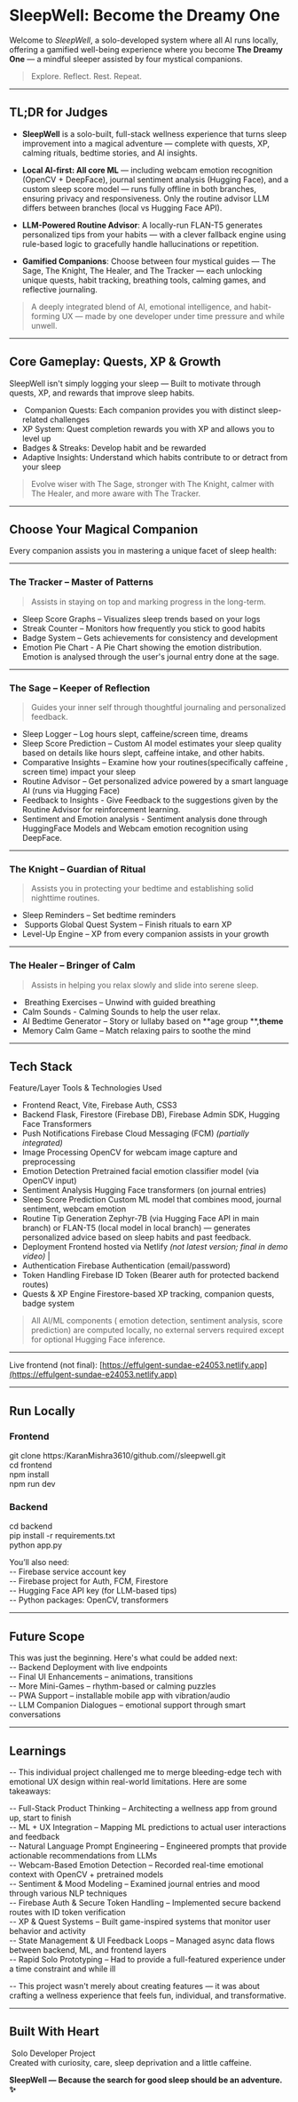 #   SleepWell: Become the Dreamy One  

Welcome to *SleepWell*, a solo-developed system where all AI runs locally, offering a gamified well-being experience where you become **The Dreamy One** — a mindful sleeper assisted by four mystical companions.

>   Explore. Reflect. Rest. Repeat.

---

## TL;DR for Judges

- **SleepWell** is a solo-built, full-stack wellness experience that turns sleep improvement into a magical adventure — complete with quests, XP, calming rituals, bedtime stories, and AI insights.

- **Local AI-first: All core ML** — including webcam emotion recognition (OpenCV + DeepFace), journal sentiment analysis (Hugging Face), and a custom sleep score model — runs fully offline in both branches, ensuring privacy and responsiveness. Only the routine advisor LLM differs between branches (local vs Hugging Face API).

- **LLM-Powered Routine Advisor**: A locally-run FLAN-T5 generates personalized tips from your habits — with a clever fallback engine using rule-based logic to gracefully handle hallucinations or repetition.

- **Gamified Companions**: Choose between four mystical guides — The Sage, The Knight, The Healer, and The Tracker — each unlocking unique quests, habit tracking, breathing tools, calming games, and reflective journaling.

> A deeply integrated blend of AI, emotional intelligence, and habit-forming UX — made by one developer under time pressure and while unwell.

---

##   Core Gameplay: Quests, XP & Growth

SleepWell isn't simply logging your sleep — Built to motivate through quests, XP, and rewards that improve sleep habits.

-  ️ Companion Quests: Each companion provides you with distinct sleep-related challenges
-   XP System: Quest completion rewards you with XP and allows you to level up 
-   Badges & Streaks: Develop habit and be rewarded  
-   Adaptive Insights: Understand which habits contribute to or detract from your sleep  

> Evolve wiser with The Sage, stronger with The Knight, calmer with The Healer, and more aware with The Tracker.

---

##  Choose Your Magical Companion

Every companion assists you in mastering a unique facet of sleep health:

---

###   The Tracker – Master of Patterns
> Assists in staying on top and marking progress in the long-term.

-   Sleep Score Graphs – Visualizes sleep trends based on your logs
-   Streak Counter – Monitors how frequently you stick to good habits
-   Badge System – Gets achievements for consistency and development
-   Emotion Pie Chart - A Pie Chart showing the emotion distribution. Emotion is analysed through the user's journal entry done at the sage. 
---

###   The Sage – Keeper of Reflection  
> Guides your inner self through thoughtful journaling and personalized feedback.

-   Sleep Logger – Log hours slept, caffeine/screen time, dreams  
-   Sleep Score Prediction – Custom AI model estimates your sleep quality based on details like hours slept, caffeine intake, and other habits.
-   Comparative Insights – Examine how your routines(specifically caffeine , screen time) impact your sleep
-   Routine Advisor – Get personalized advice powered by a smart language AI (runs via Hugging Face)
-   Feedback to Insights - Give Feedback to the suggestions given by the Routine Advisor for reinforcement learning.
-   Sentiment and Emotion analysis - Sentiment analysis done through HuggingFace Models and Webcam emotion recognition using DeepFace. 
---

###  ️The Knight – Guardian of Ritual
> Assists you in protecting your bedtime and establishing solid nighttime routines.

-   Sleep Reminders – Set bedtime reminders
-  ️ Supports Global Quest System – Finish rituals to earn XP
-   Level-Up Engine – XP from every companion assists in your growth

---

###  The Healer – Bringer of Calm
> Assists in helping you relax slowly and slide into serene sleep.

-  ️ Breathing Exercises – Unwind with guided breathing
-   Calm Sounds - Calming Sounds to help the user relax.
-   AI Bedtime Generator – Story or lullaby based on **age group **,**theme**
-   Memory Calm Game – Match relaxing pairs to soothe the mind

---

##  Tech Stack

Feature/Layer               Tools & Technologies Used 

- Frontend                React, Vite, Firebase Auth, CSS3 
- Backend                 Flask, Firestore (Firebase DB), Firebase Admin SDK, Hugging Face Transformers 
- Push Notifications      Firebase Cloud Messaging (FCM) *(partially integrated)* 
- Image Processing        OpenCV for webcam image capture and preprocessing 
- Emotion Detection       Pretrained facial emotion classifier model (via OpenCV input) 
- Sentiment Analysis      Hugging Face transformers (on journal entries) 
- Sleep Score Prediction  Custom ML model that combines mood, journal sentiment, webcam emotion 
- Routine Tip Generation   Zephyr-7B (via Hugging Face API in main branch) or FLAN-T5 (local model in local branch) — generates personalized advice based on sleep habits and past feedback.
- Deployment              Frontend hosted via Netlify *(not latest version; final in demo video)* |
- Authentication          Firebase Authentication (email/password) 
- Token Handling          Firebase ID Token (Bearer auth for protected backend routes) 
- Quests & XP Engine      Firestore-based XP tracking, companion quests, badge system 

>  All AI/ML components ( emotion detection, sentiment analysis, score prediction) are computed locally, no external servers required except for optional Hugging Face inference.

---


Live frontend (not final):
  [https://effulgent-sundae-e24053.netlify.app](https://effulgent-sundae-e24053.netlify.app)

---

##   Run Locally
###  Frontend
git clone https:/KaranMishra3610/github.com//sleepwell.git  
cd frontend  
npm install  
npm run dev

###  Backend
cd backend  
pip install -r requirements.txt  
python app.py

You’ll also need:  
-- Firebase service account key  
-- Firebase project for Auth, FCM, Firestore  
-- Hugging Face API key (for LLM-based tips)  
-- Python packages: OpenCV, transformers  

---

## Future Scope
This was just the beginning. Here's what could be added next:  
-- Backend Deployment with live endpoints  
-- Final UI Enhancements – animations, transitions  
-- More Mini-Games – rhythm-based or calming puzzles  
-- PWA Support – installable mobile app with vibration/audio  
-- LLM Companion Dialogues – emotional support through smart conversations  

---

## Learnings
-- This individual project challenged me to merge bleeding-edge tech with emotional UX design within real-world limitations. Here are some takeaways:  

-- Full-Stack Product Thinking – Architecting a wellness app from ground up, start to finish  
-- ML + UX Integration – Mapping ML predictions to actual user interactions and feedback  
-- Natural Language Prompt Engineering – Engineered prompts that provide actionable recommendations from LLMs  
-- Webcam-Based Emotion Detection – Recorded real-time emotional context with OpenCV + pretrained models  
-- Sentiment & Mood Modeling – Examined journal entries and mood through various NLP techniques  
-- Firebase Auth & Secure Token Handling – Implemented secure backend routes with ID token verification  
-- XP & Quest Systems – Built game-inspired systems that monitor user behavior and activity  
-- State Management & UI Feedback Loops – Managed async data flows between backend, ML, and frontend layers  
-- Rapid Solo Prototyping – Had to provide a full-featured experience under a time constraint and while ill  

-- This project wasn't merely about creating features — it was about crafting a wellness experience that feels fun, individual, and transformative.

---

## Built With Heart
 ‍  Solo Developer Project  
Created with curiosity, care, sleep deprivation and a little caffeine.

**SleepWell — Because the search for good sleep should be an adventure. ✨**
